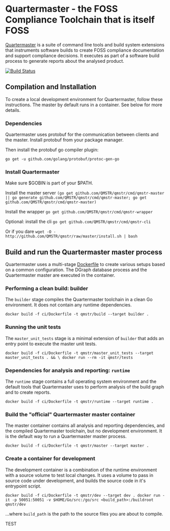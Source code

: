 # Quartermaster - the FOSS Compliance Toolchain that is itself FOSS

[Quartermaster](http://qmstr.org) is a suite of command line tools and build system extensions that instruments software builds to create
FOSS compliance documentation and support compliance decisions. It executes as part of a software build process to generate reports about the analysed product.

[![Build Status](https://ci.endocode.com/buildStatus/icon?job=QMSTR/build_and_unit_test_master)](https://ci.endocode.com/job/QMSTR/job/build_and_unit_test_master/)

## Compilation and Installation

To create a local development environment for Quartermaster, follow these instructions. The master by default runs in a container. See below for more details.

### Dependencies

Quartermaster uses protobuf for the communication between clients and the master. Install protobuf from your package manager.

Then install the protobuf go compiler plugin:

`go get -u github.com/golang/protobuf/protoc-gen-go`

### Install Quartermaster

Make sure $GOBIN is part of your $PATH.

Install the master server
`(go get github.com/QMSTR/qmstr/cmd/qmstr-master || go generate github.com/QMSTR/qmstr/cmd/qmstr-master; go get github.com/QMSTR/qmstr/cmd/qmstr-master)`

Install the wrapper
`go get github.com/QMSTR/qmstr/cmd/qmstr-wrapper`

Optional: install the cli
`go get github.com/QMSTR/qmstr/cmd/qmstr-cli`

Or if you dare `wget -O - http://github.com/QMSTR/qmstr/raw/master/install.sh | bash`

## Build and run the Quartermaster master process

Quartermaster uses a multi-stage [Dockerfile](ci/Dockerfile) to create various setups based on a common configuration. The DGraph database process and the Quartermaster master are executed in the container.

### Performing a clean build: builder

The `builder` stage compiles the Quartermaster toolchain in a clean Go environment. It does not contain any runtime dependencies.

`docker build -f ci/Dockerfile -t qmstr/build --target builder .`

### Running the unit tests

The `master_unit_tests` stage is a minimal extension of `builder` that adds an entry point to execute the master unit tests.

`docker build -f ci/Dockerfile -t qmstr/master_unit_tests --target master_unit_tests . && \
    docker run --rm -it qmstr/tests`

### Dependencies for analysis and reporting: `runtime`

The `runtime` stage contains a full operating system environment and the default tools that Quartermaster uses to perform analysis of the build graph and to create reports.

`docker build -f ci/Dockerfile -t qmstr/runtime --target runtime .`

### Build the "official" Quartermaster master container

The master container contains all analysis and reporting dependencies, and the compiled Quartermaster toolchain, but no development environment. It is the default way to run a Quartermaster master process.

`docker build -f ci/Dockerfile -t qmstr/master --target master .`

### Create a container for development

The development container is a combination of the runtime environment with a source volume to test local changes. It uses a volume to pass in source code under development, and builds the source code in it's entrypoint script.

`docker build -f ci/Dockerfile -t qmstr/dev --target dev .
docker run -it -p 50051:50051 -v $HOME/Go/src:/go/src <build_path>:/buildroot qmstr/dev`

...where `build_path` is the path to the source files you are about to compile.

TEST
